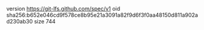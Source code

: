 version https://git-lfs.github.com/spec/v1
oid sha256:b652e046cd9f578ce8b95e21a3091a82f9d6f3f0aa48150d811a902ad230ab30
size 744
